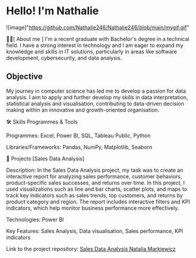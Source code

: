 # Hello! I'm Nathalie
![image]"https://github.com/Nathalie246/Nathalie246/blob/main/mygif.gif"





🧑‍💻[ About me ]
I'm a recent graduate with Bachelor's degree in a technical field. I have a strong interest in technology and I am eager to expand my knowledge and skills in IT solutions, particularly in areas like software development, cybersecurity, and data analysis.


## Objective
My journey in computer science has led me to develop a passion for data analysis. I aim to apply and further develop my skills in data interpretation, statistical analysis and visualisation, contributing to data-driven decision making within an innovative and growth-oriented organisation.

🛠️ Skills
Programmes & Tools

Programmes: Excel, Power BI, SQL, Tableau Public, Python

Libraries/Frameworks: Pandas, NumPy, Matplotlib, Seaborn

📂 Projects
[Sales Data Analysis]

Description: In the Sales Data Analysis project, my task was to create an interactive report for analyzing sales performance, customer behaviors, product-specific sales successes, and returns over time. In this project, I used visualizations such as line and bar charts, scatter plots, and maps to track key indicators such as sales trends, top customers, and returns by product category and region. The report includes interactive filters and KPI indicators, which help monitor business performance more effectively.

Technologies: Power BI

Key Features: Sales Analysis, Data visualisation, Sales performance, KPI indicators


Link to the project repository: [Sales Data Analysis Natalia Markiewicz](https://github.com/Nathalie246/Nathalie246/blob/main/Sales%20Data%20Analysis%20Natalia%20Markiewicz.pdf)



